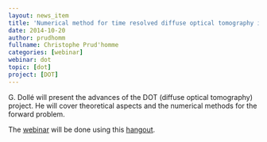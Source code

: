```yaml
---
layout: news_item
title: 'Numerical method for time resolved diffuse optical tomography in Feel++'
date: 2014-10-20
author: prudhomm
fullname: Christophe Prud'homme
categories: [webinar]
webinar: dot
topic: [dot]
project: [DOT]
---
```


G. Dollé will present the advances of the DOT (diffuse optical
tomography) project. He will cover theoretical aspects and the
numerical methods for the forward problem.

The [webinar](https://plus.google.com/u/1/events/cfi968baq5r67sqrgrtnjpljq3c?authkey=CIvyq8myjsX4tQE) will be done using this
[hangout](https://plus.google.com/hangouts/_/event/cfi968baq5r67sqrgrtnjpljq3c?authuser=2&eid=105887650279494070342&hl=fr).


